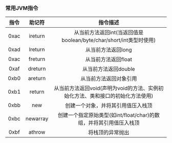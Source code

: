 ### 常用JVM指令
|指令|助记符|指令描述|
|:--:|:--:|:--:|
|0xac|ireturn|从当前方法返回int(当返回值是boolean/byte/char/short/int类型时使用)|
|0xad|lreturn|从当前方法返回long|
|0xac|freturn|从当前方法返回float|
|0xaf|dreturn|从当前方法返回double|
|0xb0|areturn|从当前方法返回对象引用|
|0xb1|return|从当前方法返回void(声明为void的方法、实例初始化方法、类和接口的初始化方法使用)|
|0xbb|new|创建一个对象，并将其引用值压入栈顶|
|0xbc|newarray|创建一个指定原始类型(如int/float/char)的数组，并将其引用值压入栈顶|
|0xbf|athrow|将栈顶的异常抛出|



